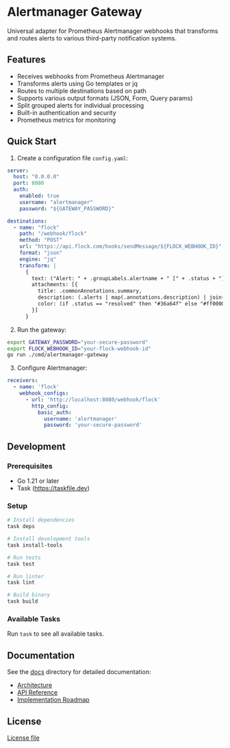 # Alertmanager Gateway

Universal adapter for Prometheus Alertmanager webhooks that transforms and routes alerts to various third-party notification systems.

## Features

- Receives webhooks from Prometheus Alertmanager
- Transforms alerts using Go templates or jq
- Routes to multiple destinations based on path
- Supports various output formats (JSON, Form, Query params)
- Split grouped alerts for individual processing
- Built-in authentication and security
- Prometheus metrics for monitoring

## Quick Start

1. Create a configuration file `config.yaml`:

```yaml
server:
  host: "0.0.0.0"
  port: 8080
  auth:
    enabled: true
    username: "alertmanager"
    password: "${GATEWAY_PASSWORD}"

destinations:
  - name: "flock"
    path: "/webhook/flock"
    method: "POST"
    url: "https://api.flock.com/hooks/sendMessage/${FLOCK_WEBHOOK_ID}"
    format: "json"
    engine: "jq"
    transform: |
      {
        text: ("Alert: " + .groupLabels.alertname + " [" + .status + "]"),
        attachments: [{
          title: .commonAnnotations.summary,
          description: (.alerts | map(.annotations.description) | join("\n")),
          color: (if .status == "resolved" then "#36a64f" else "#ff0000" end)
        }]
      }
```

2. Run the gateway:

```bash
export GATEWAY_PASSWORD="your-secure-password"
export FLOCK_WEBHOOK_ID="your-flock-webhook-id"
go run ./cmd/alertmanager-gateway
```

3. Configure Alertmanager:

```yaml
receivers:
  - name: 'flock'
    webhook_configs:
      - url: 'http://localhost:8080/webhook/flock'
        http_config:
          basic_auth:
            username: 'alertmanager'
            password: 'your-secure-password'
```

## Development

### Prerequisites

- Go 1.21 or later
- Task (https://taskfile.dev)

### Setup

```bash
# Install dependencies
task deps

# Install development tools
task install-tools

# Run tests
task test

# Run linter
task lint

# Build binary
task build
```

### Available Tasks

Run `task` to see all available tasks.

## Documentation

See the [docs](docs/docs/) directory for detailed documentation:

- [Architecture](docs/docs/architecture.md)
- [API Reference](docs/docs/api.md)
- [Implementation Roadmap](docs/docs/roadmap.md)

## License

[License file](LICENSE)